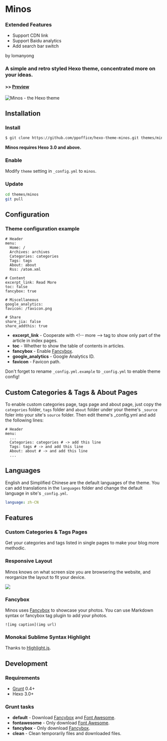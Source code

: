 # Minos

### Extended Features
- Support CDN link
- Support Baidu analytics
- Add search bar switch

by lomanyong

### A simple and retro styled Hexo theme, concentrated more on your ideas.
#### >> [Preview](http://ppoffice.github.io/hexo-theme-minos/)
![Minos - the Hexo theme](http://ppoffice.github.io/hexo-theme-minos/gallery/Minos.jpg "")

## Installation

### Install

``` bash
$ git clone https://github.com/ppoffice/hexo-theme-minos.git themes/minos
```

**Minos requires Hexo 3.0 and above.**

### Enable

Modify `theme` setting in `_config.yml` to `minos`.

### Update

``` bash
cd themes/minos
git pull
```

## Configuration

### Theme configuration example
```
# Header
menu:
  Home: /
  Archives: archives
  Categories: categories
  Tags: tags
  About: about
  Rss: /atom.xml

# Content
excerpt_link: Read More
toc: false
fancybox: true

# Miscellaneous
google_analytics:
favicon: /favicon.png

# Share
share_jia: false
share_addthis: true
```

- **excerpt_link** - Cooperate with <!-- more --\> tag to show only part of the article in index pages.
- **toc** - Whether to show the table of contents in articles.
- **fancybox** - Enable [Fancybox].
- **google_analytics** - Google Analytics ID.
- **favicon** - Favicon path.

Don't forget to rename `_config.yml.example` to `_config.yml` to enable theme config!

## Custom Categories & Tags & About Pages

To enable custom categories page, tags page and about page, just copy the `categories` folder, `tags` folder and `about` folder under your theme's `_source` foler into your site's `source` folder. Then edit theme's _config.yml and add the following lines:
```
# Header
menu:
  ...
  Categories: categories # -> add this line
  Tags: tags # -> and add this line
  About: about # -> and add this line
  ...
```

## Languages

English and Simplified Chinese are the default languages of the theme. You can add translations in the `languages` folder and change the default language in site's `_config.yml`.

``` yml
language: zh-CN
```

## Features

### Custom Categories & Tags Pages

Get your categories and tags listed in single pages to make your blog more methodic.

### Responsive Layout

Minos knows on what screen size you are browsering the website, and reorganize the layout to fit your device.

![](http://ppoffice.github.io/hexo-theme-minos/gallery/Minos-mobile.jpg "")

### Fancybox

Minos uses [Fancybox] to showcase your photos. You can use Markdown syntax or fancybox tag plugin to add your photos.

```
![img caption](img url)
```

### Monokai Sublime Syntax Highlight

Thanks to [Highlight.js](https://highlightjs.org/).

## Development

### Requirements

- [Grunt] 0.4+
- Hexo 3.0+

### Grunt tasks

- **default** - Download [Fancybox] and [Font Awesome].
- **fontawesome** - Only download [Font Awesome].
- **fancybox** - Only download [Fancybox].
- **clean** - Clean temporarily files and downloaded files.

[Hexo]: http://zespia.tw/hexo/
[Fancybox]: http://fancyapps.com/fancybox/
[Font Awesome]: http://fontawesome.io/
[Grunt]: http://gruntjs.com/